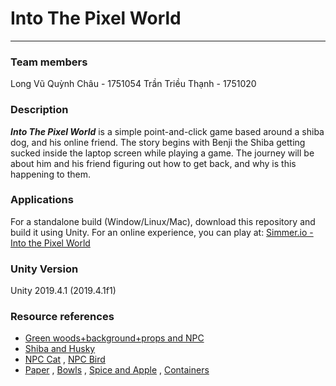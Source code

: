 # Into The Pixel World
---
### Team members
Long Vũ Quỳnh Châu - 1751054
Trần Triều Thạnh - 1751020

### Description
***Into The Pixel World*** is a simple point-and-click game based around a shiba dog, and his online friend. 
The story begins with Benji the Shiba getting sucked inside the laptop screen while playing a game. The journey will be about him and his friend figuring out how to get back, and why is this happening to them.

### Applications
For a standalone build (Window/Linux/Mac), download this repository and build it using Unity.
For an online experience, you can play at: [Simmer.io - Into the Pixel World](https://simmer.io/@lvqchau/into-the-pixel-world)

### Unity Version
Unity 2019.4.1 (2019.4.1f1)

### Resource references
- [Green woods+background+props and NPC](https://hello-tazzina.itch.io/green-woods)
- [Shiba and Husky](https://www.pngfind.com/mpng/obJmhw_stardew-valley-shiba-inu-shepherd-mix-husky-pets/)
- [NPC Cat](https://www.pinterest.it/pin/733312751800383255/?nic_v2=1a3Nh9LgL) , [NPC Bird](https://www.dlf.pt/ddetail/imbiibJ_minecraft-experience-orb-png-transparent-png/)
- [Paper](http://pixelartmaker.com/art/c7e6eab77f05ac9) , [Bowls](https://www.deviantart.com/tacticalsmurf/art/Salad-Bowl-Pixel-Art-303158900) , [Spice and Apple](https://www.dlf.pt/ddetail/ibihTox_transparent-16-x-16-png-pixel-art-rpg/) , [Containers](https://www.deviantart.com/neoriceisgood/art/100-container-sprites-403903215)
